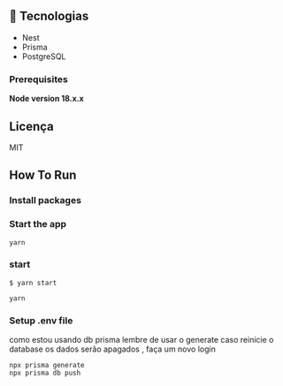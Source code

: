 ## 🚀 Tecnologias

- Nest
- Prisma
- PostgreSQL

### Prerequisites

**Node version 18.x.x**

## Licença

MIT

## How To Run

### Install packages

### Start the app

```shell
yarn
```

### start

```shell
$ yarn start

```

```shell
yarn
```

### Setup .env file

como estou usando db prisma lembre de usar o generate
caso reinicie o database os dados serão apagados , faça um novo login

```shell
npx prisma generate
npx prisma db push

```
